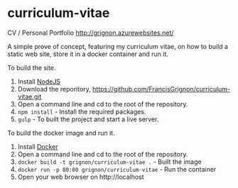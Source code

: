 # curriculum-vitae
CV / Personal Portfolio
http://grignon.azurewebsites.net/

A simple prove of concept, featuring my curriculum vitae, on how to build a static web site, store it in a docker container and run it.

To build the site.

1. Install [NodeJS](http://www.nodejs.org)  
2. Download the reporitory, https://github.com/FrancisGrignon/curriculum-vitae.git
3. Open a command line and cd to the root of the repository.
4. `npm install` - Install the required packages.
5. `gulp` - To built the project and start a live server.

To build the docker image and run it.

1. Install [Docker](https://docs.docker.com/engine/installation/)
2. Open a command line and cd to the root of the repository.
3. `docker build -t grignon/curriculum-vitae .` - Built the image
4. `docker run -p 80:80 grignon/curriculum-vitae` - Run the container
5. Open your web browser on http://localhost
